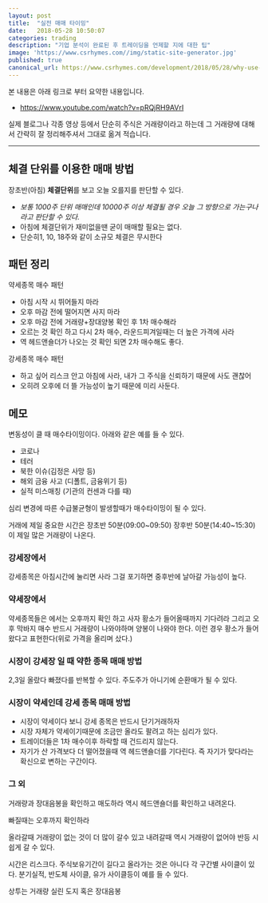 ```yaml
---
layout: post
title:  "실전 매매 타이밍"
date:   2018-05-28 10:50:07
categories: trading
description: "기업 분석이 완료된 후 트레이딩을 언제할 지에 대한 팁"
image: 'https://www.csrhymes.com//img/static-site-generator.jpg'
published: true
canonical_url: https://www.csrhymes.com/development/2018/05/28/why-use-a-static-site-generator.html
---
```


본 내용은 아래 링크로 부터 요약한 내용입니다. 
- https://www.youtube.com/watch?v=pRQjRH9AVrI

실제 블로그나 각종 영상 등에서 단순히 주식은 거래량이라고 하는데 그 거래량에 대해서 간략히 잘 정리해주셔서 그대로 옮겨 적습니다. 

---

## 체결 단위를 이용한 매매 방법
 장초반(아침) **체결단위**를 보고 오늘 오를지를 판단할 수 있다. 
 - *보통 1000주 단위 매매인데 10000주 이상 체결될 경우 오늘 그 방향으로 가는구나라고 판단할 수 있다.*
 - 아침에 체결단위가 재미없을땐 굳이 매매할 필요는 없다.
 - 단순히1, 10, 18주와 같이 소규모 체결은 무시한다 


## 패턴 정리

약세종목 매수 패턴
- 아침 시작 시 뛰어들지 마라
- 오후 마감 전에 떨어지면 사지 마라
- 오후 마감 전에 거래량+장대양봉 확인 후 1차 매수해라
- 오르는 것 확인 하고 다시 2차 매수, 라운드피겨일때는 더 높은 가격에 사라
- 역 헤드앤숄더가 나오는 것 확인 되면 2차 매수해도 좋다.

강세종목 매수 패턴
- 하고 싶어 리스크 안고 아침에 사라, 내가 그 주식을 신뢰하기 때문에 사도 괜찮어
- 오히려 오후에 더 뜰 가능성이 높기 때문에 미리 사둔다.

## 메모

변동성이 클 때 매수타이밍이다. 아래와 같은 예를 들 수 있다.
 - 코로나
 - 테러
 - 북한 이슈(김정은 사망 등)
 - 해외 금융 사고 (디폴트, 금융위기 등)
 - 실적 미스매칭 (기관의 컨센과 다를 때)

심리 변경에 따른 수급불균형이 발생할때가 매수타이밍이 될 수 있다.

거래에 제일 중요한 시간은 장초반 50분(09:00~09:50) 장후반 50분(14:40~15:30)이 제일 많은 거래량이 나온다.

### 강세장에서
강세종목은 아침시간에 눌리면 사라 그걸 포기하면 중후반에 날아갈 가능성이 높다.

### 약세장에서  
약세종목들은 에서는 오후까지 확인 하고 사자 
황소가 들어올때까지 기다려라 그리고 오후 막바지 매수
반드시 거래량이 나와야하며 양봉이 나와야 한다.  이런 경우 황소가 들어왔다고 표현한다(위로 가격을 올리며 샀다.)

### 시장이 강세장 일 때 약한 종목 매매 방법
2,3일 올랐다 빠졌다를 반복할 수 있다. 주도주가 아니기에 순환매가 될  수 있다.

### 시장이 약세인데 강세 종목 매매 방법
- 시장이 약세이다 보니 강세 종목은 반드시 단기거래하자 
- 시장 자체가 약세이기때문에 조금만 올라도 팔려고 하는 심리가 있다.
- 트레이더들은 1차 매수이후 하락할 때 건드리지 않는다. 
- 자기가 산 가격보다 더 떨어졌을때 역 헤드앤숄더를 기다린다. 즉 자기가 맞다라는 확신으로 변하는 구간이다.

### 그 외
거래량과 장대음봉을 확인하고 매도하라 역시 헤드앤숄더를 확인하고 내려온다.

빠질때는 오후까지 확인하라

올라갈때 거래량이 없는 것이 더 많이 갈수 있고
내려갈때 역시 거래량이 없어야 반등 시 쉽게 갈 수 있다.

시간은 리스크다.  주식보유기간이 길다고 올라가는 것은 아니다
각 구간별 사이클이 있다. 분기실적, 반도체 사이클, 유가 사이클등이 예를 들 수 있다. 

상투는 거래량 실린 도지 혹은 장대음봉 


